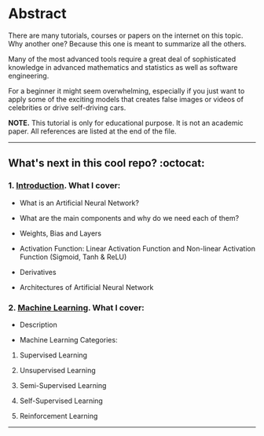 # Abstract 


There are many tutorials, courses or papers on the internet on this topic. Why another one? Because this one is meant to summarize all the others. 

Many of the most advanced tools require a great deal of sophisticated knowledge in advanced mathematics and statistics as well as software engineering. 

For a beginner it might seem overwhelming, especially if you just want to apply some of the exciting models 
that creates false images or videos of celebrities or drive self-driving cars.







**NOTE.** This tutorial is only for educational purpose. It is not an academic paper. All references are listed at the end of the file.


----------------------------------------------- 

## What's next in this cool repo? :octocat:

### 1. [Introduction](). What I cover:

 - What is an Artificial Neural Network?
 
 - What are the main components and why do we need each of them?
 
  - Weights, Bias and Layers
  
  - Activation Function: Linear Activation Function and Non-linear Activation Function (Sigmoid, Tanh & ReLU)
  
  - Derivatives
 
 - Architectures of Artificial Neural Network
 
### 2. [Machine Learning](). What I cover:
 
 - Description
 
 - Machine Learning Categories:
 
 1. Supervised Learning
 
 2. Unsupervised Learning
 
 3. Semi-Supervised Learning
 
 4. Self-Supervised Learning
 
 5. Reinforcement Learning
 
-----------------------------------------------
